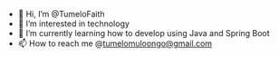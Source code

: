 - 👋 Hi, I’m @TumeloFaith
- 👀 I’m interested in technology
- 🌱 I’m currently learning how to develop using Java and Spring Boot
- 📫 How to reach me @tumelomuloongo@gmail.com

<!---
TumeloFaith/TumeloFaith is a ✨ special ✨ repository because its `README.md` (this file) appears on your GitHub profile.
You can click the Preview link to take a look at your changes.
--->
